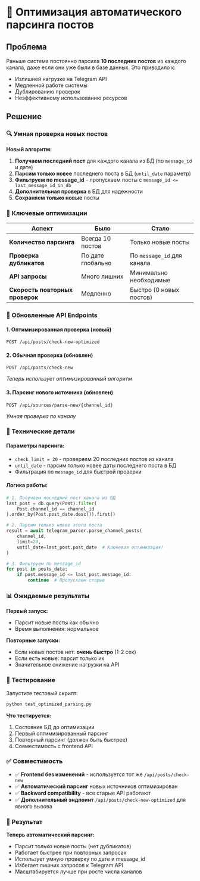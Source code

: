 # 🚀 Оптимизация автоматического парсинга постов

## Проблема
Раньше система постоянно парсила **10 последних постов** из каждого канала, даже если они уже были в базе данных. Это приводило к:
- Излишней нагрузке на Telegram API
- Медленной работе системы
- Дублированию проверок
- Неэффективному использованию ресурсов

## Решение

### 🔍 Умная проверка новых постов

**Новый алгоритм:**

1. **Получаем последний пост** для каждого канала из БД (по `message_id` и дате)
2. **Парсим только новее** последнего поста в БД (`until_date` параметр)
3. **Фильтруем по message_id** - пропускаем посты с `message_id <= last_message_id_in_db`
4. **Дополнительная проверка** в БД для надежности
5. **Сохраняем только новые** посты

### 🎯 Ключевые оптимизации

| Аспект | Было | Стало |
|--------|------|--------|
| **Количество парсинга** | Всегда 10 постов | Только новые посты |
| **Проверка дубликатов** | По дате глобально | По `message_id` для канала |
| **API запросы** | Много лишних | Минимально необходимые |
| **Скорость повторных проверок** | Медленно | Быстро (0 новых постов) |

### 📡 Обновленные API Endpoints

#### 1. **Оптимизированная проверка** (новый)
```
POST /api/posts/check-new-optimized
```

#### 2. **Обычная проверка** (обновлен)
```
POST /api/posts/check-new
```
*Теперь использует оптимизированный алгоритм*

#### 3. **Парсинг нового источника** (обновлен)
```
POST /api/sources/parse-new/{channel_id}
```
*Умная проверка по каналу*

### 🔧 Технические детали

#### Параметры парсинга:
- `check_limit = 20` - проверяем 20 последних постов из канала
- `until_date` - парсим только новее даты последнего поста в БД
- Фильтрация по `message_id` для быстрой проверки

#### Логика работы:
```python
# 1. Получаем последний пост канала из БД
last_post = db.query(Post).filter(
    Post.channel_id == channel_id
).order_by(Post.post_date.desc()).first()

# 2. Парсим только новее этого поста
result = await telegram_parser.parse_channel_posts(
    channel_id, 
    limit=20,
    until_date=last_post.post_date  # Ключевая оптимизация!
)

# 3. Фильтруем по message_id
for post in posts_data:
    if post.message_id <= last_post.message_id:
        continue  # Пропускаем старые
```

### 📊 Ожидаемые результаты

**Первый запуск:**
- Парсит новые посты как обычно
- Время выполнения: нормальное

**Повторные запуски:**
- Если новых постов нет: **очень быстро** (1-2 сек)
- Если есть новые: парсит только их
- Значительное снижение нагрузки на API

### 🧪 Тестирование

Запустите тестовый скрипт:
```bash
python test_optimized_parsing.py
```

**Что тестируется:**
1. Состояние БД до оптимизации
2. Первый оптимизированный парсинг
3. Повторный парсинг (должен быть быстрее)
4. Совместимость с frontend API

### ✅ Совместимость

- ✅ **Frontend без изменений** - используется тот же `/api/posts/check-new`
- ✅ **Автоматический парсинг** новых источников оптимизирован
- ✅ **Backward compatibility** - все старые API работают
- ✅ **Дополнительный эндпоинт** `/api/posts/check-new-optimized` для явного вызова

### 🎉 Результат

**Теперь автоматический парсинг:**
- Парсит только новые посты (нет дубликатов)
- Работает быстрее при повторных запросах
- Использует умную проверку по дате и message_id
- Избегает лишних запросов к Telegram API
- Масштабируется лучше при росте числа каналов 